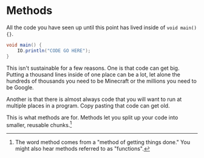 # Methods

All the code you have seen up until this point has lived inside of `void main() {}`.

```java
void main() {
    IO.println("CODE GO HERE");
}
```

This isn't sustainable for a few reasons. One is that code can get big. Putting a thousand lines inside of one place can be a lot, let
alone the hundreds of thousands you need to be Minecraft or the millions you need to be Google.

Another is that there is almost always code that you will want to run at multiple places in a program.
Copy pasting that code can get old.

This is what methods are for. Methods let you split up your code into smaller, reusable chunks.[^def]

[^def]: The word method comes from a "method of getting things done." You might also hear methods referred to as "functions".
